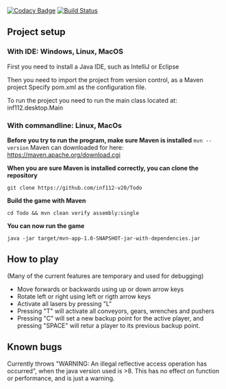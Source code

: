 [![Codacy Badge](https://api.codacy.com/project/badge/Grade/799bcad926c04c4f91c35ab2bc034c18)](https://www.codacy.com/gh/inf112-v20/Todo?utm_source=github.com&amp;utm_medium=referral&amp;utm_content=inf112-v20/Todo&amp;utm_campaign=Badge_Grade) [![Build Status](https://travis-ci.com/inf112-v20/Todo.svg?branch=master)](https://travis-ci.com/inf112-v20/Todo)

## Project setup

### With IDE: Windows, Linux, MacOS

  First you need to install a Java IDE, such as IntelliJ or Eclipse

  Then you need to import the project from version control, as a Maven project
  Specify pom.xml as the configuration file.

  To run the project you need to run the main class located at: inf112.desktop.Main



### With commandline: Linux, MacOs

**Before you try to run the program, make sure Maven is installed**
  `mvn --version`
  Maven can downloaded for here: https://maven.apache.org/download.cgi
  
**When you are sure Maven is installed correctly, you can clone the repository**
    
    git clone https://github.com/inf112-v20/Todo

**Build the game with Maven**

    cd Todo && mvn clean verify assembly:single

**You can now run the game** 

    java -jar target/mvn-app-1.0-SNAPSHOT-jar-with-dependencies.jar


## How to play
(Many of the current features are temporary and used for debugging)
-   Move forwards or backwards using up or down arrow keys
-   Rotate left or right using left or rigth arrow keys
-   Activate all lasers by pressing "L"
-   Pressing "T" will activate all conveyors, gears, wrenches and pushers
-   Pressing "C" will set a new backup point for the active player, and pressing "SPACE" will retur a player to its
    previous backup point.
    
    
## Known bugs
Currently throws "WARNING: An illegal reflective access operation has occurred", 
when the java version used is >8. This has no effect on function or performance, and is just a warning.

